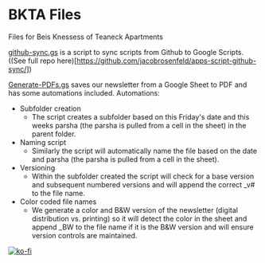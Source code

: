 # BKTA Files

Files for Beis Knessess of Teaneck Apartments

[github-sync.gs](github-sync.gs) is a script to sync scripts from Github to Google Scripts. ((See full repo here)[https://github.com/jacobrosenfeld/apps-script-github-sync/])

[Generate-PDFs.gs](Generate-PDFs.gs) saves our newsletter from a Google Sheet to PDF and has some automations included.
Automations:
* Subfolder creation
    - The script creates a subfolder based on this Friday's date and this weeks parsha (the parsha is pulled from a cell in the sheet) in the parent folder.
* Naming script
    - Similarly the script will automatically name the file based on the date and parsha (the parsha is pulled from a cell in the sheet).
* Versioning
    - Within the subfolder created the script will check for a base version and subsequent numbered versions and will append the correct _v# to the file name.
* Color coded file names
    - We generate a color and B&W version of the newsletter (digital distribution vs. printing) so it will detect the color in the sheet and append _BW to the file name if it is the B&W version and will ensure version controls are maintained. 

[![ko-fi](https://ko-fi.com/img/githubbutton_sm.svg)](https://ko-fi.com/M4M314FOFQ)